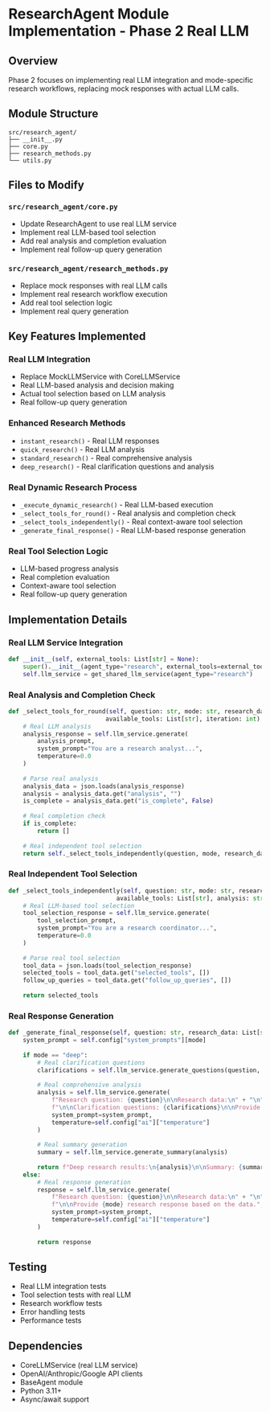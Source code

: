 # ResearchAgent Module Implementation - Phase 2 Real LLM

## Overview
Phase 2 focuses on implementing real LLM integration and mode-specific research workflows, replacing mock responses with actual LLM calls.

## Module Structure
```
src/research_agent/
├── __init__.py
├── core.py
├── research_methods.py
└── utils.py
```

## Files to Modify

### `src/research_agent/core.py`
- Update ResearchAgent to use real LLM service
- Implement real LLM-based tool selection
- Add real analysis and completion evaluation
- Implement real follow-up query generation

### `src/research_agent/research_methods.py`
- Replace mock responses with real LLM calls
- Implement real research workflow execution
- Add real tool selection logic
- Implement real query generation

## Key Features Implemented

### Real LLM Integration
- Replace MockLLMService with CoreLLMService
- Real LLM-based analysis and decision making
- Actual tool selection based on LLM analysis
- Real follow-up query generation

### Enhanced Research Methods
- `instant_research()` - Real LLM responses
- `quick_research()` - Real LLM analysis
- `standard_research()` - Real comprehensive analysis
- `deep_research()` - Real clarification questions and analysis

### Real Dynamic Research Process
- `_execute_dynamic_research()` - Real LLM-based execution
- `_select_tools_for_round()` - Real analysis and completion check
- `_select_tools_independently()` - Real context-aware tool selection
- `_generate_final_response()` - Real LLM-based response generation

### Real Tool Selection Logic
- LLM-based progress analysis
- Real completion evaluation
- Context-aware tool selection
- Real follow-up query generation

## Implementation Details

### Real LLM Service Integration
```python
def __init__(self, external_tools: List[str] = None):
    super().__init__(agent_type="research", external_tools=external_tools)
    self.llm_service = get_shared_llm_service(agent_type="research")
```

### Real Analysis and Completion Check
```python
def _select_tools_for_round(self, question: str, mode: str, research_data: List[str], 
                           available_tools: List[str], iteration: int) -> List[str]:
    # Real LLM analysis
    analysis_response = self.llm_service.generate(
        analysis_prompt,
        system_prompt="You are a research analyst...",
        temperature=0.0
    )
    
    # Parse real analysis
    analysis_data = json.loads(analysis_response)
    analysis = analysis_data.get("analysis", "")
    is_complete = analysis_data.get("is_complete", False)
    
    # Real completion check
    if is_complete:
        return []
    
    # Real independent tool selection
    return self._select_tools_independently(question, mode, research_data, available_tools, analysis)
```

### Real Independent Tool Selection
```python
def _select_tools_independently(self, question: str, mode: str, research_data: List[str], 
                              available_tools: List[str], analysis: str) -> List[str]:
    # Real LLM-based tool selection
    tool_selection_response = self.llm_service.generate(
        tool_selection_prompt,
        system_prompt="You are a research coordinator...",
        temperature=0.0
    )
    
    # Parse real tool selection
    tool_data = json.loads(tool_selection_response)
    selected_tools = tool_data.get("selected_tools", [])
    follow_up_queries = tool_data.get("follow_up_queries", [])
    
    return selected_tools
```

### Real Response Generation
```python
def _generate_final_response(self, question: str, research_data: List[str], mode: str) -> str:
    system_prompt = self.config["system_prompts"][mode]
    
    if mode == "deep":
        # Real clarification questions
        clarifications = self.llm_service.generate_questions(question, count=3)
        
        # Real comprehensive analysis
        analysis = self.llm_service.generate(
            f"Research question: {question}\n\nResearch data:\n" + "\n".join(research_data) + 
            f"\n\nClarification questions: {clarifications}\n\nProvide exhaustive deep research response...",
            system_prompt=system_prompt,
            temperature=self.config["ai"]["temperature"]
        )
        
        # Real summary generation
        summary = self.llm_service.generate_summary(analysis)
        
        return f"Deep research results:\n{analysis}\n\nSummary: {summary}\n\nClarification questions: {clarifications}"
    else:
        # Real response generation
        response = self.llm_service.generate(
            f"Research question: {question}\n\nResearch data:\n" + "\n".join(research_data) + 
            f"\n\nProvide {mode} research response based on the data.",
            system_prompt=system_prompt,
            temperature=self.config["ai"]["temperature"]
        )
        
        return response
```

## Testing
- Real LLM integration tests
- Tool selection tests with real LLM
- Research workflow tests
- Error handling tests
- Performance tests

## Dependencies
- CoreLLMService (real LLM service)
- OpenAI/Anthropic/Google API clients
- BaseAgent module
- Python 3.11+
- Async/await support
